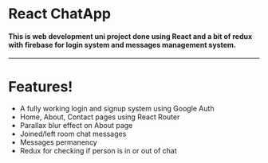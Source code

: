 # React ChatApp

#### This is web development uni project done using React and a bit of redux with firebase for login system and messages management system.
***
# **Features!**
* A fully working login and signup system using Google Auth
* Home, About, Contact pages using React Router
* Parallax blur effect on About page
* Joined/left room chat messages
* Messages permanency
* Redux for checking if person is in or out of chat


